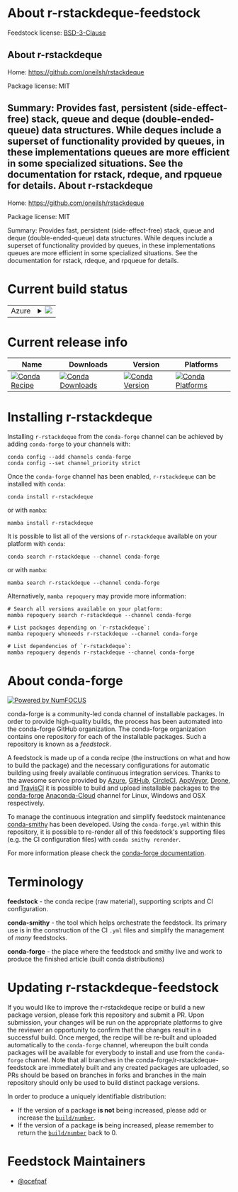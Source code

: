 About r-rstackdeque-feedstock
=============================

Feedstock license: [BSD-3-Clause](https://github.com/conda-forge/r-rstackdeque-feedstock/blob/main/LICENSE.txt)

About r-rstackdeque
-------------------

Home: https://github.com/oneilsh/rstackdeque

Package license: MIT

Summary: Provides fast, persistent (side-effect-free) stack, queue and deque (double-ended-queue) data structures. While deques include a superset of functionality provided by queues, in these implementations queues are more efficient in some specialized situations. See the documentation for rstack, rdeque, and rpqueue for details.
About r-rstackdeque
-------------------

Home: https://github.com/oneilsh/rstackdeque

Package license: MIT

Summary: Provides fast, persistent (side-effect-free) stack, queue and deque (double-ended-queue) data structures. While deques include a superset of functionality provided by queues, in these implementations queues are more efficient in some specialized situations. See the documentation for rstack, rdeque, and rpqueue for details.

Current build status
====================


<table>
    
  <tr>
    <td>Azure</td>
    <td>
      <details>
        <summary>
          <a href="https://dev.azure.com/conda-forge/feedstock-builds/_build/latest?definitionId=13540&branchName=main">
            <img src="https://dev.azure.com/conda-forge/feedstock-builds/_apis/build/status/r-rstackdeque-feedstock?branchName=main">
          </a>
        </summary>
        <table>
          <thead><tr><th>Variant</th><th>Status</th></tr></thead>
          <tbody><tr>
              <td>linux_64_r_base4.2</td>
              <td>
                <a href="https://dev.azure.com/conda-forge/feedstock-builds/_build/latest?definitionId=13540&branchName=main">
                  <img src="https://dev.azure.com/conda-forge/feedstock-builds/_apis/build/status/r-rstackdeque-feedstock?branchName=main&jobName=linux&configuration=linux%20linux_64_r_base4.2" alt="variant">
                </a>
              </td>
            </tr><tr>
              <td>linux_64_r_base4.3</td>
              <td>
                <a href="https://dev.azure.com/conda-forge/feedstock-builds/_build/latest?definitionId=13540&branchName=main">
                  <img src="https://dev.azure.com/conda-forge/feedstock-builds/_apis/build/status/r-rstackdeque-feedstock?branchName=main&jobName=linux&configuration=linux%20linux_64_r_base4.3" alt="variant">
                </a>
              </td>
            </tr><tr>
              <td>osx_64_r_base4.2</td>
              <td>
                <a href="https://dev.azure.com/conda-forge/feedstock-builds/_build/latest?definitionId=13540&branchName=main">
                  <img src="https://dev.azure.com/conda-forge/feedstock-builds/_apis/build/status/r-rstackdeque-feedstock?branchName=main&jobName=osx&configuration=osx%20osx_64_r_base4.2" alt="variant">
                </a>
              </td>
            </tr><tr>
              <td>osx_64_r_base4.3</td>
              <td>
                <a href="https://dev.azure.com/conda-forge/feedstock-builds/_build/latest?definitionId=13540&branchName=main">
                  <img src="https://dev.azure.com/conda-forge/feedstock-builds/_apis/build/status/r-rstackdeque-feedstock?branchName=main&jobName=osx&configuration=osx%20osx_64_r_base4.3" alt="variant">
                </a>
              </td>
            </tr><tr>
              <td>win_64</td>
              <td>
                <a href="https://dev.azure.com/conda-forge/feedstock-builds/_build/latest?definitionId=13540&branchName=main">
                  <img src="https://dev.azure.com/conda-forge/feedstock-builds/_apis/build/status/r-rstackdeque-feedstock?branchName=main&jobName=win&configuration=win%20win_64_" alt="variant">
                </a>
              </td>
            </tr>
          </tbody>
        </table>
      </details>
    </td>
  </tr>
</table>

Current release info
====================

| Name | Downloads | Version | Platforms |
| --- | --- | --- | --- |
| [![Conda Recipe](https://img.shields.io/badge/recipe-r--rstackdeque-green.svg)](https://anaconda.org/conda-forge/r-rstackdeque) | [![Conda Downloads](https://img.shields.io/conda/dn/conda-forge/r-rstackdeque.svg)](https://anaconda.org/conda-forge/r-rstackdeque) | [![Conda Version](https://img.shields.io/conda/vn/conda-forge/r-rstackdeque.svg)](https://anaconda.org/conda-forge/r-rstackdeque) | [![Conda Platforms](https://img.shields.io/conda/pn/conda-forge/r-rstackdeque.svg)](https://anaconda.org/conda-forge/r-rstackdeque) |

Installing r-rstackdeque
========================

Installing `r-rstackdeque` from the `conda-forge` channel can be achieved by adding `conda-forge` to your channels with:

```
conda config --add channels conda-forge
conda config --set channel_priority strict
```

Once the `conda-forge` channel has been enabled, `r-rstackdeque` can be installed with `conda`:

```
conda install r-rstackdeque
```

or with `mamba`:

```
mamba install r-rstackdeque
```

It is possible to list all of the versions of `r-rstackdeque` available on your platform with `conda`:

```
conda search r-rstackdeque --channel conda-forge
```

or with `mamba`:

```
mamba search r-rstackdeque --channel conda-forge
```

Alternatively, `mamba repoquery` may provide more information:

```
# Search all versions available on your platform:
mamba repoquery search r-rstackdeque --channel conda-forge

# List packages depending on `r-rstackdeque`:
mamba repoquery whoneeds r-rstackdeque --channel conda-forge

# List dependencies of `r-rstackdeque`:
mamba repoquery depends r-rstackdeque --channel conda-forge
```


About conda-forge
=================

[![Powered by
NumFOCUS](https://img.shields.io/badge/powered%20by-NumFOCUS-orange.svg?style=flat&colorA=E1523D&colorB=007D8A)](https://numfocus.org)

conda-forge is a community-led conda channel of installable packages.
In order to provide high-quality builds, the process has been automated into the
conda-forge GitHub organization. The conda-forge organization contains one repository
for each of the installable packages. Such a repository is known as a *feedstock*.

A feedstock is made up of a conda recipe (the instructions on what and how to build
the package) and the necessary configurations for automatic building using freely
available continuous integration services. Thanks to the awesome service provided by
[Azure](https://azure.microsoft.com/en-us/services/devops/), [GitHub](https://github.com/),
[CircleCI](https://circleci.com/), [AppVeyor](https://www.appveyor.com/),
[Drone](https://cloud.drone.io/welcome), and [TravisCI](https://travis-ci.com/)
it is possible to build and upload installable packages to the
[conda-forge](https://anaconda.org/conda-forge) [Anaconda-Cloud](https://anaconda.org/)
channel for Linux, Windows and OSX respectively.

To manage the continuous integration and simplify feedstock maintenance
[conda-smithy](https://github.com/conda-forge/conda-smithy) has been developed.
Using the ``conda-forge.yml`` within this repository, it is possible to re-render all of
this feedstock's supporting files (e.g. the CI configuration files) with ``conda smithy rerender``.

For more information please check the [conda-forge documentation](https://conda-forge.org/docs/).

Terminology
===========

**feedstock** - the conda recipe (raw material), supporting scripts and CI configuration.

**conda-smithy** - the tool which helps orchestrate the feedstock.
                   Its primary use is in the construction of the CI ``.yml`` files
                   and simplify the management of *many* feedstocks.

**conda-forge** - the place where the feedstock and smithy live and work to
                  produce the finished article (built conda distributions)


Updating r-rstackdeque-feedstock
================================

If you would like to improve the r-rstackdeque recipe or build a new
package version, please fork this repository and submit a PR. Upon submission,
your changes will be run on the appropriate platforms to give the reviewer an
opportunity to confirm that the changes result in a successful build. Once
merged, the recipe will be re-built and uploaded automatically to the
`conda-forge` channel, whereupon the built conda packages will be available for
everybody to install and use from the `conda-forge` channel.
Note that all branches in the conda-forge/r-rstackdeque-feedstock are
immediately built and any created packages are uploaded, so PRs should be based
on branches in forks and branches in the main repository should only be used to
build distinct package versions.

In order to produce a uniquely identifiable distribution:
 * If the version of a package **is not** being increased, please add or increase
   the [``build/number``](https://docs.conda.io/projects/conda-build/en/latest/resources/define-metadata.html#build-number-and-string).
 * If the version of a package **is** being increased, please remember to return
   the [``build/number``](https://docs.conda.io/projects/conda-build/en/latest/resources/define-metadata.html#build-number-and-string)
   back to 0.

Feedstock Maintainers
=====================

* [@ocefpaf](https://github.com/ocefpaf/)


